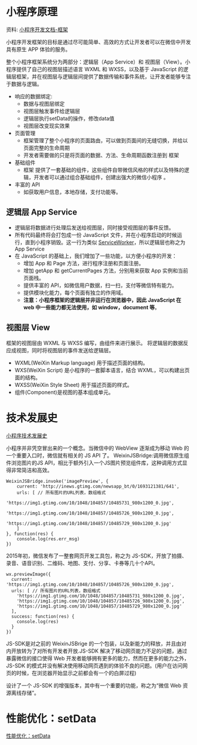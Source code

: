 # 小程序原理

资料:
[小程序开发文档-框架](https://developers.weixin.qq.com/miniprogram/dev/framework/MINA.html)

小程序开发框架的目标是通过尽可能简单、高效的方式让开发者可以在微信中开发具有原生 APP 体验的服务。

整个小程序框架系统分为两部分：逻辑层（App Service）和 视图层（View）。小程序提供了自己的视图层描述语言 WXML 和 WXSS，以及基于 JavaScript 的逻辑层框架，并在视图层与逻辑层间提供了数据传输和事件系统，让开发者能够专注于数据与逻辑。

- 响应的数据绑定:
  + 数据与视图层绑定
  + 视图层触发事件给逻辑层
  + 逻辑层执行setData的操作，修改data值
  + 视图层改变现实效果
- 页面管理
  + 框架管理了整个小程序的页面路由，可以做到页面间的无缝切换，并给以页面完整的生命周期
  + 开发者需要做的只是将页面的数据、方法、生命周期函数注册到 框架
- 基础组件
  + 框架 提供了一套基础的组件，这些组件自带微信风格的样式以及特殊的逻辑，开发者可以通过组合基础组件，创建出强大的微信小程序 。
- 丰富的 API
  + 如获取用户信息，本地存储，支付功能等。
  
## 逻辑层 App Service
- 逻辑层将数据进行处理后发送给视图层，同时接受视图层的事件反馈。
- 所有代码最终将会打包成一份 JavaScript 文件，并在小程序启动的时候运行，直到小程序销毁。这一行为类似 [ServiceWorker](https://developer.mozilla.org/en-US/docs/Web/API/Service_Worker_API)，所以逻辑层也称之为 App Service
- 在 JavaScript 的基础上，我们增加了一些功能，以方便小程序的开发：
    + 增加 App 和 Page 方法，进行程序注册和页面注册。
    + 增加 getApp 和 getCurrentPages 方法，分别用来获取 App 实例和当前页面栈。
    + 提供丰富的 API，如微信用户数据，扫一扫，支付等微信特有能力。
    + 提供模块化能力，每个页面有独立的作用域。
    + **注意：小程序框架的逻辑层并非运行在浏览器中，因此 JavaScript 在 web 中一些能力都无法使用，如 window，document 等**。
  
## 视图层 View
框架的视图层由 WXML 与 WXSS 编写，由组件来进行展示。
将逻辑层的数据反应成视图，同时将视图层的事件发送给逻辑层。

- WXML(WeiXin Markup language) 用于描述页面的结构。
- WXS(WeiXin Script) 是小程序的一套脚本语言，结合 WXML，可以构建出页面的结构。
- WXSS(WeiXin Style Sheet) 用于描述页面的样式。
- 组件(Component)是视图的基本组成单元。


# 技术发展史
[小程序技术发展史](https://developers.weixin.qq.com/miniprogram/dev/framework/quickstart/#%E5%B0%8F%E7%A8%8B%E5%BA%8F%E6%8A%80%E6%9C%AF%E5%8F%91%E5%B1%95%E5%8F%B2)

​小程序并非凭空冒出来的一个概念。当微信中的 WebView 逐渐成为移动 Web 的一个重要入口时，微信就有相关的 JS API 了。
WeixinJSBridge:调用微信原生组件浏览图片的JS API，相比于额外引入一个JS图片预览组件库，这种调用方式显得非常简洁和高效。
```
WeixinJSBridge.invoke('imagePreview', {
    current: 'http://inews.gtimg.com/newsapp_bt/0/1693121381/641',
    urls: [ // 所有图片的URL列表，数组格式
        'https://img1.gtimg.com/10/1048/104857/10485731_980x1200_0.jpg',
        'https://img1.gtimg.com/10/1048/104857/10485726_980x1200_0.jpg',
        'https://img1.gtimg.com/10/1048/104857/10485729_980x1200_0.jpg'
    ]
}, function(res) {
    console.log(res.err_msg)
})
```
2015年初，微信发布了一整套网页开发工具包，称之为 JS-SDK，开放了拍摄、录音、语音识别、二维码、地图、支付、分享、卡券等几十个API。
```
wx.previewImage({
  current: 'https://img1.gtimg.com/10/1048/104857/10485726_980x1200_0.jpg',
  urls: [ // 所有图片的URL列表，数组格式
    'https://img1.gtimg.com/10/1048/104857/10485731_980x1200_0.jpg',
    'https://img1.gtimg.com/10/1048/104857/10485726_980x1200_0.jpg',
    'https://img1.gtimg.com/10/1048/104857/10485729_980x1200_0.jpg'
  ],
  success: function(res) {
    console.log(res)
  }
})
```
​JS-SDK是对之前的 WeixinJSBrige 的一个包装，以及新能力的释放，并且由对内开放转为了对所有开发者开放.
​JS-SDK 解决了移动网页能力不足的问题，通过暴露微信的接口使得 Web 开发者能够拥有更多的能力，然而在更多的能力之外，JS-SDK 的模式并没有解决使用移动网页遇到的体验不良的问题。(用户在访问网页的时候，在浏览器开始显示之前都会有一个的白屏过程)

设计了一个 JS-SDK 的增强版本，其中有一个重要的功能，称之为“微信 Web 资源离线存储”。


# 性能优化：setData
[性能优化：setData](https://developers.weixin.qq.com/miniprogram/dev/framework/performance/tips.html)